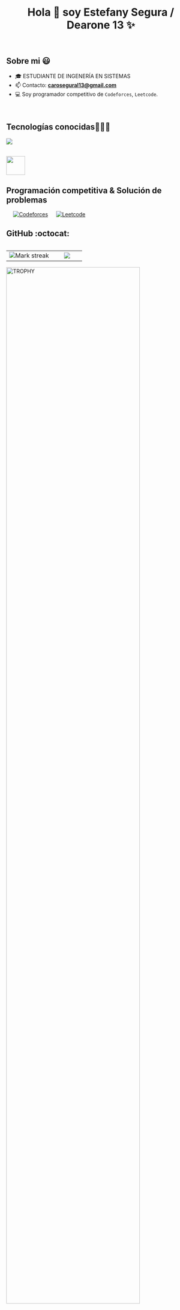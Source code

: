 <h1 align="center">Hola 👋  soy Estefany Segura / Dearone 13 ✨ </h1> 
<br>
<h2>Sobre mi 😃</h2>
<!--Intro start-->

<p align="left">

  
- 🎓 ESTUDIANTE DE INGENERÍA EN SISTEMAS
- 📫 Contacto: **carosegural13@gmail.com**
- :computer: Soy programador competitivo de `Codeforces`, `Leetcode`.
<!--Intro end-->
  </p>
<br>

<h2 >Tecnologías conocidas👨🏻‍💻</h2>
<!--tech stack icons-->
<p align="left">
  <a href="https://skillicons.dev">
    <img src="https://skillicons.dev/icons?i=cpp,java,spring,hibernate,css,html,mysql,git,github,eclipse,idea,vscode," />
  </a>
</p>
<br>
<!-------------------------->
<picture> <img src = "https://github.com/7oSkaaa/7oSkaaa/blob/main/Images/CP_PS.gif?raw=true" width = 50px> </picture> <h2>Programación competitiva & Solución de problemas</h2>
 
<p align="left">
  &emsp;
    <a href="https://codeforces.com/profile/Dearone"><img alt = "Codeforces" src="https://img.shields.io/badge/codeforces%20-%231F8ACB.svg?style=plastic&logo=codeforces&logoColor=white" /></a>	
  &emsp;
    <a href="https://leetcode.com/estesegural56/"><img alt = "Leetcode" src="https://img.shields.io/badge/leetcode%20-%23FFA116.svg?style=plastic&logo=leetcode&logoColor=black" /></a>
</p>
<!------------------------->
<h2>GitHub :octocat:</h2>
<!--- stats & Trophy (start) -->
<p align="center">
  <!--- stats (start) -->
<table align="left">
<tr border="none">
<td width="60%" align="center">

<!--  <img  align="center"  src="https://github-readme-stats.vercel.app/api?username=unsimpledev&theme=dark&show_icons=true&count_private=true" />
  <br></br> -->
  <img  title="🔥 Get streak stats for your profile at git.io/streak-stats" alt="Mark streak" src="https://github-readme-streak-stats.herokuapp.com/?user=unsimpledev&theme=dark&hide_border=false" /> 
</td>

<td width="40%" align="center">

  <img  align="center"  src="https://github-readme-stats.anuraghazra1.vercel.app/api/top-langs/?username=unsimpledev&theme=dark&hide_border=false&no-bg=true&no-frame=true&langs_count=10"/>

  </td>
</tr>
</table>
<!--- stats (end) -->

<!--- trophy (start) -->
<div align=left>
  <a href="https://github.com/ryo-ma/github-profile-trophy" title="Go to Source">
      <img align="center" width=84% src="https://github-profile-trophy.vercel.app/?username=unsimpledev&theme=radical&row=1&column=7&margin-h=15&margin-w=5&no-bg=true" alt="TROPHY" />
    </a>
</div>
<!--- trophy (start) -->



</p>        
<!--- stats (end) -->
